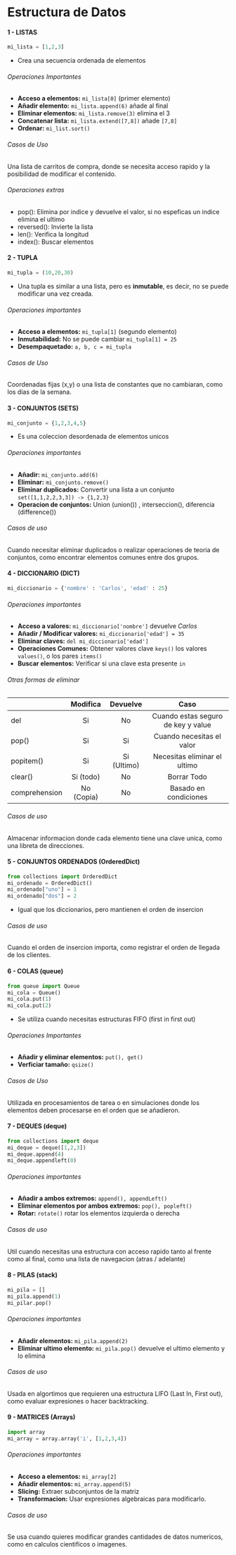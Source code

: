 # Estructura de Datos

#### 1 - LISTAS

```python
mi_lista = [1,2,3]
```
- Crea una secuencia ordenada de elementos

###### Operaciones Importantes

- **Acceso a elementos:** `mi_lista[0]` (primer elemento)
- **Añadir elemento:** `mi_lista.append(6)` añade al final
- **Eliminar elementos:** `mi_lista.remove(3)` elimina el 3
- **Concatenar lista:** `mi_lista.extend([7,8])` añade `[7,8]`
- **Ordenar:** `mi_list.sort()`

###### Casos de Uso
Una lista de carritos de compra, donde se necesita acceso rapido y la posibilidad de modificar el contenido.

###### Operaciones extras

- pop(): Elimina por indice y devuelve el valor, si no espeficas un indice elimina el ultimo
- reversed(): Invierte la lista
- len(): Verifica la longitud
- index(): Buscar elementos

#### 2 - TUPLA

```Python
mi_tupla = (10,20,30)
```

- Una tupla es similar a una lista, pero es **inmutable**, es decir, no se puede modificar una vez creada.
###### Operaciones importantes

- **Acceso a elementos:** `mi_tupla[1]` (segundo elemento)
- **Inmutabilidad:** No se puede cambiar `mi_tupla[1] = 25`
- **Desempaquetado:** `a, b, c = mi_tupla`

###### Casos de Uso
Coordenadas fijas (x,y) o una lista de constantes que no cambiaran, como los dias de la semana.

#### 3 - CONJUNTOS (SETS)

```python
mi_conjunto = {1,2,3,4,5}
```

- Es una coleccion desordenada de elementos unicos

###### Operaciones importantes

- **Añadir:** `mi_conjunto.add(6)`
- **Eliminar:** `mi_conjunto.remove()`
- **Eliminar duplicados:** Convertir una lista a un conjunto `set([1,1,2,2,3,3]) -> {1,2,3}`
- **Operacion de conjuntos:** Union (union()) , interseccion(), diferencia (difference())

###### Casos de uso
Cuando necesitar eliminar duplicados o realizar operaciones de teoria de conjuntos, como encontrar elementos comunes entre dos grupos.

#### 4 - DICCIONARIO (DICT)

```Python
mi_diccionario = {'nombre' : 'Carlos', 'edad' : 25}
```

###### Operaciones importantes

- **Acceso a valores:** `mi_diccionario['nombre']` devuelve *Carlos*
- **Añadir / Modificar valores:** `mi_diccionario['edad'] = 35`
- **Eliminar claves:** `del mi_diccionario['edad']`
- **Operaciones Comunes:** Obtener valores clave `keys()` los valores `values()`, o los pares `items()`
- **Buscar elementos:** Verificar si una clave esta presente `in`

###### Otras formas de eliminar

|               | **Modifica** | **Devuelve** |              **Caso**              |
| ------------- | :----------: | :----------: | :--------------------------------: |
| del           |      Si      |      No      | Cuando estas seguro de key y value |
| pop()         |      Si      |      Si      |     Cuando necesitas el valor      |
| popitem()     |      Si      | Si (Ultimo)  |    Necesitas eliminar el ultimo    |
| clear()       |  Si (todo)   |      No      |            Borrar Todo             |
| comprehension |  No (Copia)  |      No      |       Basado en condiciones        |
###### Casos de uso
Almacenar informacion donde cada elemento tiene una clave unica, como una libreta de direcciones.

#### 5 - CONJUNTOS ORDENADOS (OrderedDict)

```python
from collections import OrderedDict
mi_ordenado = OrderedDict()
mi_ordenado["uno"] = 1
mi_ordenado["dos"] = 2
```

- Igual que los diccionarios, pero mantienen el orden de insercion

###### Casos de uso
Cuando el orden de insercion importa, como registrar el orden de llegada de los clientes.

#### 6 - COLAS (queue)

```Python
from queue import Queue
mi_cola = Queue()
mi_cola.put(1)
mi_cola.put(2)
```

- Se utiliza cuando necesitas estructuras FIFO (first in first out)

###### Operaciones Importantes
- **Añadir y eliminar elementos:** `put(), get()`
- **Verficiar tamaño:** `qsize()`

###### Casos de Uso
Utilizada en procesamientos de tarea o en simulaciones donde los elementos deben procesarse en el orden que se añadieron.

#### 7 - DEQUES (deque)

```Python
from collections import deque
mi_deque = deque([1,2,3])
mi_deque.append(4)
mi_deque.appendleft(0)
```

###### Operaciones importantes
- **Añadir a ambos extremos:** `append(), appendLeft()`
- **Eliminar elementos por ambos extremos:** `pop(), popleft()`
- **Rotar:** `rotate()` rotar los elementos izquierda o derecha

###### Casos de uso
Util cuando necesitas una estructura con acceso rapido tanto al frente como al final, como una lista de navegacion (atras / adelante)

#### 8 - PILAS (stack)

```Python
mi_pila = []
mi_pila.append(1)
mi_pilar.pop()
```

###### Operaciones importantes
- **Añadir elementos:** `mi_pila.append(2)`
- **Eliminar ultimo elemento:** `mi_pila.pop()` devuelve el ultimo elemento y lo elimina

###### Casos de uso
Usada en algortimos que requieren una estructura LIFO (Last In, First out), como evaluar expresiones o hacer backtracking.

#### 9 - MATRICES (Arrays)

```python
import array
mi_array = array.array('i', [1,2,3,4])
```

###### Operaciones importantes
- **Acceso a elementos:** `mi_array[2]`
- **Añadir elementos:** `mi_array.append(5)`
- **Slicing:** Extraer subconjuntos de la matriz
- **Transformacion:** Usar expresiones algebraicas para modificarlo.

###### Casos de uso
Se usa cuando quieres modificar grandes cantidades de datos numericos, como en calculos cientificos o imagenes.